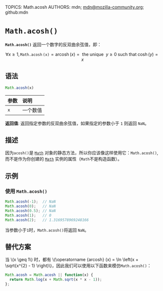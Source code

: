 TOPICS: Math.acosh
AUTHORS: mdn; mdn@mozilla-community.org; github:mdn

# `Math.acosh()`

**`Math.acosh()`** 返回一个数字的反双曲余弦值，即：

$$
\forall x \geq 1, \mathtt{\operatorname{Math.acosh}(x)} = \operatorname{arcosh}(x)
= \text{ the unique } \; y \geq 0 \; \text{such that} \; \cosh(y) = x
$$

## 语法

```javascript
Math.acosh(x)
```

| 参数 | 说明 |
| :-- | :-- |
| `x` | 一个数值 |

**返回值**: 返回指定参数的反双曲余弦值，如果指定的参数小于 `1` 则返回 `NaN`。

## 描述

因为`acosh()`是 [`Math`](/zh-hans/webfrontend/Math) 对象的静态方法，所以你应该像这样使用它：`Math.acosh()`, 而不是作为你创建的
[`Math`](/zh-hans/webfrontend/Math) 实例的属性（`Math`不是构造函数）。

## 示例

### 使用 `Math.acosh()`

```javascript
Math.acosh(-1);  // NaN
Math.acosh(0);   // NaN
Math.acosh(0.5); // NaN
Math.acosh(1);   // 0
Math.acosh(2);   // 1.3169578969248166
```

当参数小于`1`时，`Math.acosh()`将返回 `NaN`。

## 替代方案

当 \\(x \geq 1\\) 时，都有 \\(\operatorname {arcosh} (x) = \ln \left(x + \sqrt{x^{2} - 1} \right)\\)，因此我们可以使用以下函数来模仿`Math.acosh()`：

```javascript
Math.acosh = Math.acosh || function(x) {
  return Math.log(x + Math.sqrt(x * x - 1));
};
```
